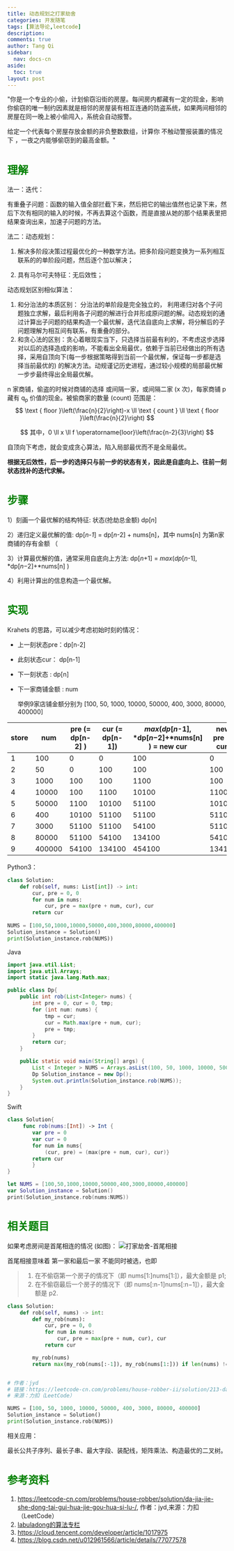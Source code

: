 ```yaml
---
title: 动态规划之打家劫舍
categories: 开发随笔
tags: [算法导论,leetcode]
description: 
comments: true
author: Tang Qi
sidebar:
  nav: docs-cn
aside:
  toc: true
layout: post
---
```


"你是一个专业的小偷，计划偷窃沿街的房屋。每间房内都藏有一定的现金，影响你偷窃的唯一制约因素就是相邻的房屋装有相互连通的防盗系统，如果两间相邻的房屋在同一晚上被小偷闯入，系统会自动报警。

给定一个代表每个房屋存放金额的非负整数数组，计算你 不触动警报装置的情况下 ，一夜之内能够偷窃到的最高金额。"

<!--more-->

# <font face="黑体" color=green size=5>理解</font>

法一：迭代：

​	有重叠子问题：函数的输入值全部拦截下来，然后把它的输出值然也记录下来，然后下次有相同的输入的时候，不再去算这个函数，而是直接从她的那个结果表里把结果查询出来，加速子问题的方法。



法二：动态规划：

1. 解决多阶段决策过程最优化的一种数学方法。把多阶段问题变换为一系列相互联系的的单阶段问题，然后逐个加以解决；

2. 具有马尔可夫特征：无后效性；

   

动态规划区别相似算法：

1. 和分治法的本质区别： 分治法的单阶段是完全独立的， 利用递归对各个子问题独立求解，最后利用各子问题的解进行合并形成原问题的解。动态规划的通过计算出子问题的结果构造一个最优解，迭代法自底向上求解，将分解后的子问题理解为相互间有联系，有重叠的部分。
2. 和贪心法的区别：贪心着眼现实当下，只选择当前最有利的，不考虑这步选择对以后的选择造成的影响，不能看出全局最优，依赖于当前已经做出的所有选择，采用自顶向下(每一步根据策略得到当前一个最优解，保证每一步都是选择当前最优的) 的解决方法。动规谨记历史进程，通过较小规模的局部最优解一步步最终得出全局最优解。

n 家商铺，偷盗的时候对商铺的选择 或间隔一家，或间隔二家 (x 次)，每家商铺 p 藏有 q<sub>p</sub> 价值的现金。被偷商家的数量 (count) 范围是：
$$
\text { floor }\left(\frac{n}{2}\right)-x \ll \text { count } \ll \text { floor }\left(\frac{n}{2}\right)
$$

$$
其中，0 \ll x \ll f \operatorname{loor}\left(\frac{n-2}{3}\right)
$$

自顶向下考虑，就会变成贪心算法，陷入局部最优而不是全局最优。

**根据无后效性，后一步的选择只与前一步的状态有关，因此是自底向上、往前一刻状态找补的迭代求解。**

# <font face="黑体" color=green size=5>步骤</font>

1）刻画一个最优解的结构特征: 状态(抢劫总金额) dp[*n*]

2）递归定义最优解的值:    dp[*n-1*] = dp[*n*-2] + nums[n]，其中 nums[n] 为第n家商铺的存有金额 （

3）计算最优解的值，通常采用自底向上方法: dp[*n*+1] = *max*(*dp*[*n*-1], *dp[*n*−2]+*nums[n] ) 

4）利用计算出的信息构造一个最优解。

# <font face="黑体" color=green size=5>实现</font>

Krahets 的思路，可以减少考虑初始时刻的情况：

+ 上一刻状态pre：dp[n-2]

+ 此刻状态cur： dp[n-1]

+ 下一刻状态 :   dp[n]

+ 下一家商铺金额 :   num

  举例9家店铺金额分别为 [100, 50, 1000, 10000, 50000, 400, 3000, 80000, 400000] 


| store | num    | pre (= dp[n-2] ) | cur (= dp[n-1]) | *max*(*dp*[*n*-1], *dp[*n*−2]+*nums[n] ) = new cur | new pre (= cur) |
| ----- | ------ | ---------------- | --------------- | -------------------------------------------------- | --------------- |
| 1     | 100    | 0                | 0               | 100                                                | 0               |
| 2     | 50     | 0                | 100             | 100                                                | 100             |
| 3     | 1000   | 100              | 100             | 1100                                               | 100             |
| 4     | 10000  | 100              | 1100            | 10100                                              | 1100            |
| 5     | 50000  | 1100             | 10100           | 51100                                              | 10100           |
| 6     | 400    | 10100            | 51100           | 51100                                              | 51100           |
| 7     | 3000   | 51100            | 51100           | 54100                                              | 51100           |
| 8     | 80000  | 51100            | 54100           | 134100                                             | 54100           |
| 9     | 400000 | 54100            | 134100          | 454100                                             | 134100          |

Python3：

```python
class Solution:
    def rob(self, nums: List[int]) -> int:
        cur, pre = 0, 0
        for num in nums:
            cur, pre = max(pre + num, cur), cur
        return cur
    
NUMS = [100,50,1000,10000,50000,400,3000,80000,400000]
Solution_instance = Solution()
print(Solution_instance.rob(NUMS))
```

Java
```java
import java.util.List;
import java.util.Arrays;
import static java.lang.Math.max;

public class Dp{
    public int rob(List<Integer> nums) {
        int pre = 0, cur = 0, tmp;
        for (int num: nums) {
            tmp = cur;
            cur = Math.max(pre + num, cur);
            pre = tmp;
        }
        return cur;
    }

    public static void main(String[] args) {
        List < Integer > NUMS = Arrays.asList(100, 50, 1000, 10000, 50000, 400, 3000, 80000, 400000);
        Dp Solution_instance = new Dp();
        System.out.println(Solution_instance.rob(NUMS));
    }
}
```

Swift

```swift
class Solution{
     func rob(nums:[Int]) -> Int {
        var pre = 0
        var cur = 0
   		for num in nums{
       		(cur, pre) = (max(pre + num, cur), cur)}
       	return cur
        }
}

let NUMS = [100,50,1000,10000,50000,400,3000,80000,400000]
var Solution_instance = Solution()
print(Solution_instance.rob(nums:NUMS))
```

# <font face="黑体" color=green size=5>相关题目</font>

如果考虑房间是首尾相连的情况 (如图)：
![打家劫舍-首尾相接](https://github.com/iqgnat/iqgnat.github.io/raw/master/assets/images/2021-04-09-Dynamic_programming/dp.JPG)

首尾相接意味着 第一家和最后一家 不能同时被选，也即

> 1. 在不偷窃第一个房子的情况下（即 nums[1:]nums[1:]），最大金额是 p1;
> 2. 
>      在不偷窃最后一个房子的情况下（即 nums[:n-1]nums[:n−1]），最大金额是 p2.

```python
class Solution:
    def rob(self, nums) -> int:
        def my_rob(nums):
            cur, pre = 0, 0
            for num in nums:
                cur, pre = max(pre + num, cur), cur
            return cur

        my_rob(nums)
        return max(my_rob(nums[:-1]), my_rob(nums[1:])) if len(nums) != 1 else nums[0]


# 作者：jyd
# 链接：https://leetcode-cn.com/problems/house-robber-ii/solution/213-da-jia-jie-she-iidong-tai-gui-hua-jie-gou-hua-/
# 来源：力扣（LeetCode）

NUMS = [100, 50, 1000, 10000, 50000, 400, 3000, 80000, 400000]
Solution_instance = Solution()
print(Solution_instance.rob(NUMS))
```

相关应用：

​	最长公共子序列、最长子串、最大字段、装配线，矩阵乘法、构造最优的二叉树。


# <font face="黑体" color=green size=5>参考资料</font>

1.  https://leetcode-cn.com/problems/house-robber/solution/da-jia-jie-she-dong-tai-gui-hua-jie-gou-hua-si-lu-/, 作者：jyd,来源：力扣（LeetCode）
2.  [labuladong的算法专栏](https://www.zhihu.com/column/labuladong)
3.  https://cloud.tencent.com/developer/article/1017975
4.  https://blog.csdn.net/u012961566/article/details/77077578